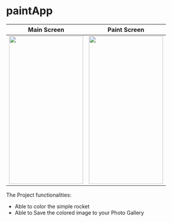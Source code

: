 # paintApp

Main Screen                |  Paint Screen
:-------------------------:|:-------------------------:
<img src="https://github.com/createmash/paintApp/blob/master/screen1.JPG" width="200" height="400"> | <img src="https://github.com/createmash/paintApp/blob/master/screen2.JPG" width="200" height="400">



The Project functionalities:
- Able to color the simple rocket
- Able to Save the colored image to your Photo Gallery



